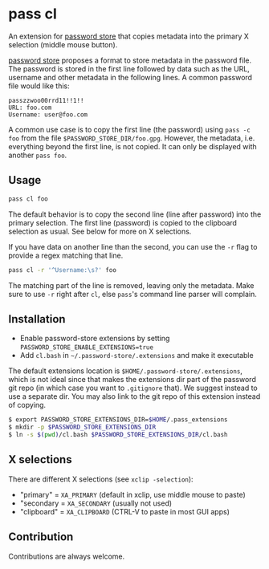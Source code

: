 # pass cl

An extension for [password store](https://www.passwordstore.org/) that copies
metadata into the primary X selection (middle mouse button). 

[password store](https://www.passwordstore.org/) proposes a format to store
metadata in the password file. The password is stored in the first line
followed by data such as the URL, username and other metadata in the following
lines. A common password file would like this:

```
passzzwoo00rrd11!!1!!
URL: foo.com
Username: user@foo.com
```

A common use case is to copy the first line (the password) using `pass -c foo`
from the file `$PASSWORD_STORE_DIR/foo.gpg`. However, the metadata, i.e.
everything beyond the first line, is not copied. It can only be displayed with
another `pass foo`.

## Usage

```sh
pass cl foo
```
The default behavior is to copy the second line (line after password) into the
primary selection. The first line (password) is copied to the clipboard
selection as usual. See below for more on X selections.

If you have data on another line than the second, you can use the `-r` flag
to provide a regex matching that line.

```sh
pass cl -r '^Username:\s?' foo
```

The matching part of the line is removed, leaving only the metadata. Make sure
to use `-r` right after `cl`, else `pass`'s command line parser will
complain.

## Installation

- Enable password-store extensions by setting ``PASSWORD_STORE_ENABLE_EXTENSIONS=true``
- Add `cl.bash` in `~/.password-store/.extensions` and make it executable

The default extensions location is `$HOME/.password-store/.extensions`, which
is not ideal since that makes the extensions dir part of the password git repo
(in which case you want to `.gitignore` that). We suggest instead to use a
separate dir. You may also link to the git repo of this extension instead of
copying.

```sh
$ export PASSWORD_STORE_EXTENSIONS_DIR=$HOME/.pass_extensions
$ mkdir -p $PASSWORD_STORE_EXTENSIONS_DIR
$ ln -s $(pwd)/cl.bash $PASSWORD_STORE_EXTENSIONS_DIR/cl.bash 
```

## X selections

There are different X selections (see `xclip -selection`):

* "primary" = `XA_PRIMARY` (default in xclip, use middle mouse to paste)
* "secondary = `XA_SECONDARY` (usually not used)
* "clipboard" = `XA_CLIPBOARD` (CTRL-V to paste in most GUI apps)

## Contribution

Contributions are always welcome.
